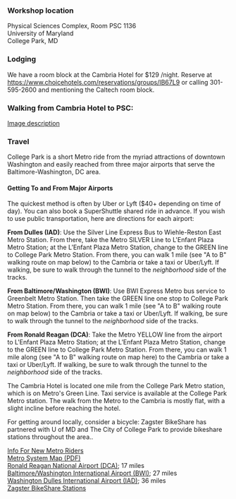 ### Workshop location
Physical Sciences Complex, Room PSC 1136  
University of Maryland  
College Park, MD

### Lodging
We have a room block at the Cambria Hotel for $129 /night. Reserve at https://www.choicehotels.com/reservations/groups/IB67L9 or calling 301-595-2600 and mentioning the Caltech room block.

### Walking from Cambria Hotel to PSC: 
[Image description](link-to-image)


### Travel
College Park is a short Metro ride from the myriad attractions of downtown Washington and easily reached from three major airports that serve the Baltimore-Washington, DC area. 

#### Getting To and From Major Airports
The quickest method is often by Uber or Lyft ($40+ depending on time of day). You can also book a SuperShuttle shared ride in advance. If you wish to use public transportation, here are directions for each airport:

**From Dulles (IAD)**: Use the Silver Line Express Bus to Wiehle-Reston East Metro Station. From there, take the Metro SILVER Line to L'Enfant Plaza Metro Station; at the L’Enfant Plaza Metro Station, change to the GREEN line to College Park Metro Station. From there, you can walk 1 mile (see "A to B" walking route on map below) to the Cambria or take a taxi or Uber/Lyft. If walking, be sure to walk through the tunnel to the _neighborhood_ side of the tracks.

**From Baltimore/Washington (BWI)**: Use BWI Express Metro bus service to Greenbelt Metro Station. Then take the GREEN line one stop to College Park Metro Station. From there, you can walk 1 mile (see "A to B" walking route on map below) to the Cambria or take a taxi or Uber/Lyft. If walking, be sure to walk through the tunnel to the _neighborhood_ side of the tracks.

**From Ronald Reagan (DCA)**: Take the Metro YELLOW line from the airport to L'Enfant Plaza Metro Station; at the L’Enfant Plaza Metro Station, change to the GREEN line to College Park Metro Station. From there, you can walk 1 mile along (see "A to B" walking route on map here) to  the Cambria or take a taxi or Uber/Lyft. If walking, be sure to walk through the tunnel to the _neighborhood_ side of the tracks.

The Cambria Hotel is located one mile from the College Park Metro station, which is on Metro's Green Line. Taxi service is available at the College Park Metro station. The walk from the Metro to the Cambria is mostly flat, with a slight incline before reaching the hotel.

For getting around locally, consider a bicycle: Zagster BikeShare has partnered with U of MD and The City of College Park to provide bikeshare stations throughout the area..

[Info For New Metro Riders](https://www.wmata.com/rider-guide/new-riders/)  
[Metro System Map (PDF)](https://www.wmata.com/schedules/maps/upload/2017-System-Map.pdf)  
[Ronald Reagan National Airport (DCA)](http://www.flyreagan.com/dca/reagan-national-airport); 17 miles  
[Baltimore/Washington International Airport (BWI)](http://www.bwiairport.com/); 27 miles  
[Washington Dulles International Airport (IAD)](http://www.flydulles.com/); 36 miles  
[Zagster BikeShare Stations](https://bike.zagster.com/mbike)  
